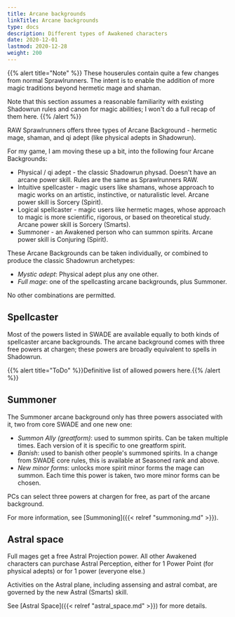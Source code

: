 ```yaml
---
title: Arcane backgrounds
linkTitle: Arcane backgrounds
type: docs
description: Different types of Awakened characters
date: 2020-12-01
lastmod: 2020-12-28
weight: 200
---
```


{{% alert title="Note" %}}
These houserules contain quite a few changes from normal Sprawlrunners. The intent is to enable the addition of more magic traditions beyond hermetic mage and shaman. 

Note that this section assumes a reasonable familiarity with existing Shadowrun rules and canon for magic abilities; I won't do a full recap of them here. 
{{% /alert %}} 

RAW Sprawlrunners offers three types of Arcane Background - hermetic mage, shaman, and qi adept (like physical adepts in Shadowrun). 

For my game, I am moving these up a bit, into the following four Arcane Backgrounds:

* Physical / qi adept - the classic Shadowrun physad. Doesn't have an arcane power skill. Rules are the same as Sprawlrunners RAW.
* Intuitive spellcaster - magic users like shamans, whose approach to magic works on an artistic, instinctive, or naturalistic level. Arcane power skill is Sorcery (Spirit).
* Logical spellcaster - magic users like hermetic mages, whose approach to magic is more scientific, rigorous, or based on theoretical study. Arcane power skill is Sorcery (Smarts).
* Summoner - an Awakened person who can summon spirits. Arcane power skill is Conjuring (Spirit).

These Arcane Backgrounds can be taken individually, or combined to produce the classic Shadowrun archetypes:

* *Mystic adept*: Physical adept plus any one other.
* *Full mage*: one of the spellcasting arcane backgrounds, plus Summoner.

No other combinations are permitted.

## Spellcaster

Most of the powers listed in SWADE are available equally to both kinds of spellcaster arcane backgrounds. The arcane background comes with three free powers at chargen; these powers are broadly equivalent to spells in Shadowrun. 

{{% alert title="ToDo" %}}Definitive list of allowed powers here.{{% /alert %}} 

## Summoner

The Summoner arcane background only has three powers associated with it, two from core SWADE and one new one:

* *Summon Ally (greatform)*: used to summon spirits. Can be taken multiple times. Each version of it is specific to one greatform spirit.
* *Banish*: used to banish other people's summoned spirits. In a change from SWADE core rules, this is available at Seasoned rank and above.
* *New minor forms*: unlocks more spirit minor forms the mage can summon. Each time this power is taken, two more minor forms can be chosen. 

PCs can select three powers at chargen for free, as part of the arcane background.

For more information, see [Summoning]({{< relref "summoning.md" >}}).

## Astral space

Full mages get a free Astral Projection power. All other Awakened characters can purchase Astral Perception, either for 1 Power Point (for physical adepts) or for 1 power (everyone else.)

Activities on the Astral plane, including assensing and astral combat, are governed by the new Astral (Smarts) skill.

See [Astral Space]({{< relref "astral_space.md" >}}) for more details.
